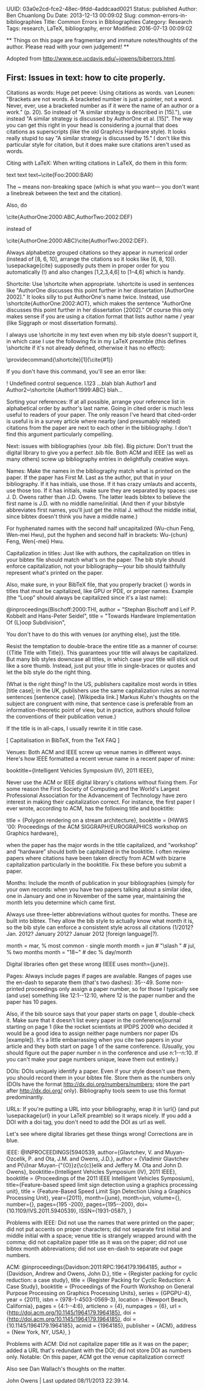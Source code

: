 UUID: 03a0e2cd-fce2-48ec-9fdd-4addcaad0021
Status: published
Author: Ben Chuanlong Du
Date: 2013-12-13 00:09:02
Slug: common-errors-in-bibliographies
Title: Common Errors in Bibliographies
Category: Research
Tags: research, LaTeX, bibliography, error
Modified: 2016-07-13 00:09:02

**
Things on this page are fragmentary and immature notes/thoughts of the author. 
Please read with your own judgement!
**
 


Adopted from <http://www.ece.ucdavis.edu/~jowens/biberrors.html>.

## First: Issues in text: how to cite properly.

Citations as words: Huge pet peeve: Using citations as words. 
van Leunen: "Brackets are not words. 
A bracketed number is just a pointer, not a word. 
Never, ever, use a bracketed number as if it were the name of an author or a work." (p. 20). 
So instead of "A similar strategy is described in [15]."), 
use instead "A similar strategy is discussed by AuthorOne et al. [15]". 
The way you can get this right in your head is considering a journal 
that does citations as superscripts (like the old Graphics Hardware style). 
It looks really stupid to say "A similar strategy is discussed by 15." 
I don't like this particular style for citation, 
but it does make sure citations aren't used as words.

Citing with LaTeX: When writing citations in LaTeX, do them in this form:

text text text~\cite{Foo:2000:BAR}

The ~ means non-breaking space (which is what you want—
you don't want a linebreak between the text and the citation).

Also, do

\cite{AuthorOne:2000:ABC,AuthorTwo:2002:DEF}

instead of

\cite{AuthorOne:2000:ABC}\cite{AuthorTwo:2002:DEF}.

Always alphabetize grouped citations so they appear in numerical order (instead of [8, 6, 10], 
arrange the citations so it looks like [6, 8, 10]). 
\usepackage{cite} supposedly puts them in proper order for you automatically (!) 
and also changes [1,2,3,4,6] to [1–4,6] which is handy.

Shortcite: Use \shortcite when appropriate. 
\shortcite is used in sentences like "AuthorOne discusses this point 
further in her dissertation [AuthorOne 2002]." 
It looks silly to put AuthorOne's name twice. 
Instead, use \shortcite{AuthorOne:2002:AOT}, 
which makes the sentence "AuthorOne discusses this point further in her dissertation [2002]." 
Of course this only makes sense if you are using a citation format 
that lists author name / year (like Siggraph or most dissertation formats).

I always use \shortcite in my text even when my bib style doesn't support it, 
in which case I use the following fix in my LaTeX preamble (this defines \shortcite if it's not already defined, otherwise it has no effect):

\providecommand{\shortcite}[1]{\cite{#1}}

If you don't have this command, you'll see an error like:

! Undefined control sequence.
l.123 ...blah blah Author1 and Author2~\shortcite {Author1:1999:ABC} blah...

Sorting your references: If at all possible, arrange your reference list in alphabetical order by author's last name. Going in cited order is much less useful to readers of your paper. The only reason I've heard that cited-order is useful is in a survey article where nearby (and presumably related) citations from the paper are next to each other in the bibliography. I don't find this argument particularly compelling.

Next: issues with bibliographies (your .bib file). Big picture: Don't trust the digital library to give you a perfect .bib file. Both ACM and IEEE (as well as many others) screw up bibliography entries in delightfully creative ways.

Names: Make the names in the bibliography match what is printed on the paper. If the paper has First M. Last as the author, put that in your bibliography. If it has initials, use those. If it has crazy umlauts and accents, use those too. If it has initials, make sure they are separated by spaces: use J. D. Owens rather than J.D. Owens. The latter leads bibtex to believe the first name is J.D. with no middle name/initial. (And then if your bibstyle abbreviates first names, you'll just get the initial J. without the middle initial, since bibtex doesn't think you have a middle name.)

For hyphenated names with the second half uncapitalized (Wu-chun Feng, Wen-mei Hwu), put the hyphen and second half in brackets: Wu-{chun} Feng, Wen{-mei} Hwu.

Capitalization in titles: Just like with authors, the capitalization on titles in your bibtex file should match what's on the paper. The bib style should enforce capitalization, not your bibliography—your bib should faithfully represent what's printed on the paper.

Also, make sure, in your BibTeX file, that you properly bracket {} words in titles that must be capitalized, like GPU or PDE, or proper names. Example (the “Loop” should always be capitalized since it's a last name):

@inproceedings{Bischoff:2000:THI,
author = "Stephan Bischoff and Leif P. Kobbelt and Hans-Peter Seidel",
title = "Towards Hardware Implementation Of {L}oop Subdivision",

You don't have to do this with venues (or anything else), just the title.

Resist the temptation to double-brace the entire title as a manner of course: {{Title Title with Title}}. This guarantees your title will always be capitalized. But many bib styles downcase all titles, in which case your title will stick out like a sore thumb. Instead, just put your title in single-braces or quotes and let the bib style do the right thing.

(What is the right thing? In the US, publishers capitalize most words in titles [title case]; in the UK, publishers use the same capitalization rules as normal sentences [sentence case]. [Wikipedia link.] Markus Kuhn's thoughts on the subject are congruent with mine, that sentence case is preferable from an information-theoretic point of view, but in practice, authors should follow the conventions of their publication venue.)

If the title is in all-caps, I usually rewrite it in title case.

[ Capitalisation in BibTeX, from the TeX FAQ ]

Venues: Both ACM and IEEE screw up venue names in different ways. Here's how IEEE formatted a recent venue name in a recent paper of mine:

booktitle={Intelligent Vehicles Symposium (IV), 2011 IEEE},

Never use the ACM or IEEE digital library's citations without fixing them. For some reason the First Society of Computing and the World's Largest Professional Association for the Advancement of Technology have zero interest in making their capitalization correct. For instance, the first paper I ever wrote, according to ACM, has the following title and booktitle:

title = {Polygon rendering on a stream architecture},
booktitle = {HWWS '00: Proceedings of the ACM SIGGRAPH/EUROGRAPHICS workshop on Graphics hardware},

when the paper has the major words in the title capitalized, and “workshop” and “hardware” should both be capitalized in the booktitle. I often review papers where citations have been taken directly from ACM with bizarre capitalization particularly in the booktitle. Fix these before you submit a paper.

Months: Include the month of publication in your bibliographies (simply for your own records: when you have two papers talking about a similar idea, one in January and one in November of the same year, maintaining the month lets you determine which came first.

Always use three-letter abbreviations without quotes for months. These are built into bibtex. They allow the bib style to actually know what month it is, so the bib style can enforce a consistent style across all citations (1/2012? Jan. 2012? January 2012? Januar 2012 [foreign language]?).

month = mar, % most common - single month
month = jun # "\slash " # jul, % two months
month = "18~" # dec % day/month

Digital libraries often get these wrong (IEEE uses month={june}).

Pages: Always include pages if pages are available. Ranges of pages use the en-dash to separate them (that's two dashes): 35--49. Some non-printed proceedings only assign a paper number, so for those I typically see (and use) something like 12:1--12:10, where 12 is the paper number and the paper has 10 pages.

Also, if the bib source says that your paper starts on page 1, double-check it. Make sure that it doesn't list every paper in the conference/journal starting on page 1 (like the rocket scientists at IPDPS 2009 who decided it would be a good idea to assign neither page numbers nor paper IDs [example]). It's a little embarrassing when you cite two papers in your article and they both start on page 1 of the same conference. (Usually, you should figure out the paper number n in the conference and use n:1--n:10. If you can't make your page numbers unique, leave them out entirely.)

DOIs: DOIs uniquely identify a paper. Even if your style doesn't use them, you should record them in your bibtex file. Store them as the numbers only (DOIs have the format http://dx.doi.org/numbers/numbers; store the part after http://dx.doi.org/ only). Bibliography tools seem to use this format predominantly.

URLs: If you're putting a URL into your bibliography, wrap it in \url{} (and put \usepackage{url} in your LaTeX preamble) so it wraps nicely. If you add a DOI with a doi tag, you don't need to add the DOI as url as well.

Let's see where digital libraries get these things wrong! Corrections are in blue.

IEEE:
@INPROCEEDINGS{5940539,
author={Glavtchev, V. and Muyan-Ozcelik, P. and Ota, J.M. and Owens, J.D.},
author = {Vladimir Glavtchev and P{\i}nar Muyan-{\"{O}}z{\c{c}}elik and Jeffery M. Ota and John D. Owens},
booktitle={Intelligent Vehicles Symposium (IV), 2011 IEEE},
booktitle = {Proceedings of the 2011 IEEE Intelligent Vehicles Symposium},
title={Feature-based speed limit sign detection using a graphics processing unit},
title = {Feature-Based Speed Limit Sign Detection Using a Graphics Processing Unit},
year={2011},
month={june},
month=jun,
volume={},
number={},
pages={195 -200},
pages={195--200},
doi={10.1109/IVS.2011.5940539},
ISSN={1931-0587},
}

Problems with IEEE: Did not use the names that were printed on the paper; did not put accents on proper characters; did not separate first initial and middle initial with a space; venue title is strangely wrapped around with the comma; did not capitalize paper title as it was on the paper; did not use bibtex month abbreviations; did not use en-dash to separate out page numbers.

ACM:
@inproceedings{Davidson:2011:RPC:1964179.1964185,
author = {Davidson, Andrew and Owens, John D.},
title = {Register packing for cyclic reduction: a case study},
title = {Register Packing for Cyclic Reduction: A Case Study},
booktitle = {Proceedings of the Fourth Workshop on General Purpose Processing on Graphics Processing Units},
series = {GPGPU-4},
year = {2011},
isbn = {978-1-4503-0569-3},
location = {Newport Beach, California},
pages = {4:1--4:6},
articleno = {4},
numpages = {6},
url = {http://doi.acm.org/10.1145/1964179.1964185},
doi = {http://doi.acm.org/10.1145/1964179.1964185},
doi = {10.1145/1964179.1964185},
acmid = {1964185},
publisher = {ACM},
address = {New York, NY, USA},
}

Problems with ACM: Did not capitalize paper title as it was on the paper; added a URL that's redundant with the DOI; did not store DOI as numbers only. Notable: On this paper, ACM got the venue capitalization correct!

Also see Dan Wallach's thoughts on the matter.

John Owens | Last updated 08/11/2013 22:39:14.

